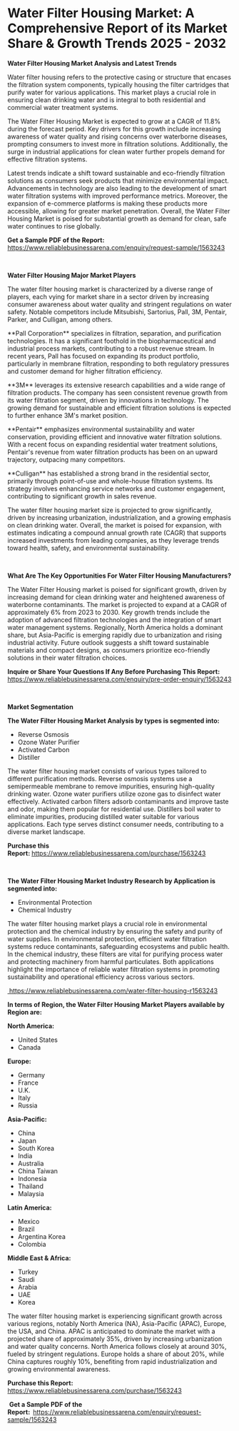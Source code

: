 <p><h1>Water Filter Housing Market: A Comprehensive Report of its Market Share & Growth Trends 2025 - 2032</h1></p><p><strong>Water Filter Housing Market Analysis and Latest Trends</strong></p>
<p><p>Water filter housing refers to the protective casing or structure that encases the filtration system components, typically housing the filter cartridges that purify water for various applications. This market plays a crucial role in ensuring clean drinking water and is integral to both residential and commercial water treatment systems. </p><p>The Water Filter Housing Market is expected to grow at a CAGR of 11.8% during the forecast period. Key drivers for this growth include increasing awareness of water quality and rising concerns over waterborne diseases, prompting consumers to invest more in filtration solutions. Additionally, the surge in industrial applications for clean water further propels demand for effective filtration systems. </p><p>Latest trends indicate a shift toward sustainable and eco-friendly filtration solutions as consumers seek products that minimize environmental impact. Advancements in technology are also leading to the development of smart water filtration systems with improved performance metrics. Moreover, the expansion of e-commerce platforms is making these products more accessible, allowing for greater market penetration. Overall, the Water Filter Housing Market is poised for substantial growth as demand for clean, safe water continues to rise globally.</p></p>
<p><strong>Get a Sample PDF of the Report:&nbsp;</strong> <a href="https://www.reliablebusinessarena.com/enquiry/request-sample/1563243?utm_campaign=2396&utm_medium=2&utm_source=Github&utm_content=ia&utm_term=16042025&utm_id=water-filter-housing">https://www.reliablebusinessarena.com/enquiry/request-sample/1563243</a></p>
<p>&nbsp;</p>
<p><strong>Water Filter Housing Major Market Players</strong></p>
<p><p>The water filter housing market is characterized by a diverse range of players, each vying for market share in a sector driven by increasing consumer awareness about water quality and stringent regulations on water safety. Notable competitors include Mitsubishi, Sartorius, Pall, 3M, Pentair, Parker, and Culligan, among others.</p><p>**Pall Corporation** specializes in filtration, separation, and purification technologies. It has a significant foothold in the biopharmaceutical and industrial process markets, contributing to a robust revenue stream. In recent years, Pall has focused on expanding its product portfolio, particularly in membrane filtration, responding to both regulatory pressures and customer demand for higher filtration efficiency.</p><p>**3M** leverages its extensive research capabilities and a wide range of filtration products. The company has seen consistent revenue growth from its water filtration segment, driven by innovations in technology. The growing demand for sustainable and efficient filtration solutions is expected to further enhance 3M's market position.</p><p>**Pentair** emphasizes environmental sustainability and water conservation, providing efficient and innovative water filtration solutions. With a recent focus on expanding residential water treatment solutions, Pentair's revenue from water filtration products has been on an upward trajectory, outpacing many competitors.</p><p>**Culligan** has established a strong brand in the residential sector, primarily through point-of-use and whole-house filtration systems. Its strategy involves enhancing service networks and customer engagement, contributing to significant growth in sales revenue.</p><p>The water filter housing market size is projected to grow significantly, driven by increasing urbanization, industrialization, and a growing emphasis on clean drinking water. Overall, the market is poised for expansion, with estimates indicating a compound annual growth rate (CAGR) that supports increased investments from leading companies, as they leverage trends toward health, safety, and environmental sustainability.</p></p>
<p>&nbsp;</p>
<p><strong>What Are The Key Opportunities For Water Filter Housing Manufacturers?</strong></p>
<p><p>The Water Filter Housing market is poised for significant growth, driven by increasing demand for clean drinking water and heightened awareness of waterborne contaminants. The market is projected to expand at a CAGR of approximately 6% from 2023 to 2030. Key growth trends include the adoption of advanced filtration technologies and the integration of smart water management systems. Regionally, North America holds a dominant share, but Asia-Pacific is emerging rapidly due to urbanization and rising industrial activity. Future outlook suggests a shift toward sustainable materials and compact designs, as consumers prioritize eco-friendly solutions in their water filtration choices.</p></p>
<p><strong>Inquire or Share Your Questions If Any Before Purchasing This Report:</strong> <a href="https://www.reliablebusinessarena.com/enquiry/pre-order-enquiry/1563243?utm_campaign=2396&utm_medium=2&utm_source=Github&utm_content=ia&utm_term=16042025&utm_id=water-filter-housing">https://www.reliablebusinessarena.com/enquiry/pre-order-enquiry/1563243</a></p>
<p>&nbsp;</p>
<p><strong>Market Segmentation</strong></p>
<p><strong>The Water Filter Housing Market Analysis by types is segmented into:</strong></p>
<p><ul><li>Reverse Osmosis</li><li>Ozone Water Purifier</li><li>Activated Carbon</li><li>Distiller</li></ul></p>
<p><p>The water filter housing market consists of various types tailored to different purification methods. Reverse osmosis systems use a semipermeable membrane to remove impurities, ensuring high-quality drinking water. Ozone water purifiers utilize ozone gas to disinfect water effectively. Activated carbon filters adsorb contaminants and improve taste and odor, making them popular for residential use. Distillers boil water to eliminate impurities, producing distilled water suitable for various applications. Each type serves distinct consumer needs, contributing to a diverse market landscape.</p></p>
<p><strong>Purchase this Report:&nbsp;</strong><a href="https://www.reliablebusinessarena.com/purchase/1563243?utm_campaign=2396&utm_medium=2&utm_source=Github&utm_content=ia&utm_term=16042025&utm_id=water-filter-housing">https://www.reliablebusinessarena.com/purchase/1563243</a></p>
<p>&nbsp;</p>
<p><strong>The Water Filter Housing Market Industry Research by Application is segmented into:</strong></p>
<p><ul><li>Environmental Protection</li><li>Chemical Industry</li></ul></p>
<p><p>The water filter housing market plays a crucial role in environmental protection and the chemical industry by ensuring the safety and purity of water supplies. In environmental protection, efficient water filtration systems reduce contaminants, safeguarding ecosystems and public health. In the chemical industry, these filters are vital for purifying process water and protecting machinery from harmful particulates. Both applications highlight the importance of reliable water filtration systems in promoting sustainability and operational efficiency across various sectors.</p></p>
<p><a href="https://www.reliablebusinessarena.com/water-filter-housing-r1563243?utm_campaign=2396&utm_medium=2&utm_source=Github&utm_content=ia&utm_term=16042025&utm_id=water-filter-housing">&nbsp;https://www.reliablebusinessarena.com/water-filter-housing-r1563243</a></p>
<p><strong>In terms of Region, the Water Filter Housing Market Players available by Region are:</strong></p>
<p>
    <p> <strong> North America: </strong>
        <ul>
            <li>United States</li>
            <li>Canada</li>
        </ul>
        </p> 
    <p> <strong> Europe: </strong>
        <ul>
            <li>Germany</li>
            <li>France</li>
            <li>U.K.</li>
            <li>Italy</li>
            <li>Russia</li>
        </ul>
        </p> 
    <p> <strong> Asia-Pacific: </strong>
        <ul>
            <li>China</li>
            <li>Japan</li>
            <li>South Korea</li>
            <li>India</li>
            <li>Australia</li>
            <li>China Taiwan</li>
            <li>Indonesia</li>
            <li>Thailand</li>
            <li>Malaysia</li>
        </ul>
        </p> 
    <p> <strong> Latin America: </strong>
        <ul>
            <li>Mexico</li>
            <li>Brazil</li>
            <li>Argentina Korea</li>
            <li>Colombia</li>
        </ul>
        </p> 
    <p> <strong> Middle East & Africa: </strong>
        <ul>
            <li>Turkey</li>
            <li>Saudi</li>
            <li>Arabia</li>
            <li>UAE</li>
            <li>Korea</li>
        </ul>
    </p>
    </p>
<p><p>The water filter housing market is experiencing significant growth across various regions, notably North America (NA), Asia-Pacific (APAC), Europe, the USA, and China. APAC is anticipated to dominate the market with a projected share of approximately 35%, driven by increasing urbanization and water quality concerns. North America follows closely at around 30%, fueled by stringent regulations. Europe holds a share of about 20%, while China captures roughly 10%, benefiting from rapid industrialization and growing environmental awareness.</p></p>
<p><strong>Purchase this Report: </strong><a href="https://www.reliablebusinessarena.com/purchase/1563243?utm_campaign=2396&utm_medium=2&utm_source=Github&utm_content=ia&utm_term=16042025&utm_id=water-filter-housing">https://www.reliablebusinessarena.com/purchase/1563243</a></p>
<p>&nbsp;<strong>Get a Sample PDF of the Report:&nbsp;&nbsp;</strong><a href="https://www.reliablebusinessarena.com/enquiry/request-sample/1563243?utm_campaign=2396&utm_medium=2&utm_source=Github&utm_content=ia&utm_term=16042025&utm_id=water-filter-housing">https://www.reliablebusinessarena.com/enquiry/request-sample/1563243</a></p>
<p><strong></strong></p>
<p><p></p><p></p><p></p></p>